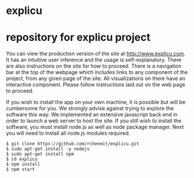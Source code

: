 explicu
===========

# repository for explicu project

You can view the production version of the site at http://www.explicu.com. It has an intuitive user inference and the usage is self-explanatory.  There are also instructions on the site for how to proceed. There is a navigation bar at the top of the webpage which includes links to any component of the project, from any given page of the site. All visualizations on there have an interactive component. Please follow instructions laid out on the web page to proceed. 

If you wish to install the app on your own machine, it is possible but will be cumbersome for you. We strongly advise against trying to explore the software this way. 
We implemented an extensive javascript back end in order to launch a web server to host the site. If you still wish to install the software, you must install node.js as well as node package manager. Next you will need to install all node.js modules required. 
    
    $ git clone https://github.com/rchenmit/explicu.git
    $ sudo apt-get install -y nodejs
    $ sudo apt-get install npm
    $ cd explicu
    $ npm install
    $ npm start
